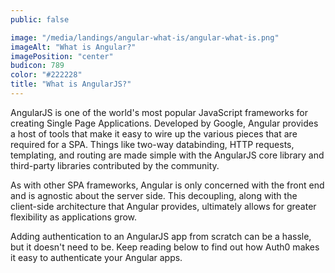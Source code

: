 ```yaml
---
public: false

image: "/media/landings/angular-what-is/angular-what-is.png"
imageAlt: "What is Angular?"
imagePosition: "center"
budicon: 789
color: "#222228"
title: "What is AngularJS?"
---
```


AngularJS is one of the world's most popular JavaScript frameworks for creating Single Page Applications. Developed by Google, Angular provides a host of tools that make it easy to wire up the various pieces that are required for a SPA. Things like two-way databinding, HTTP requests, templating, and routing are made simple with the AngularJS core library and third-party libraries contributed by the community. 

As with other SPA frameworks, Angular is only concerned with the front end and is agnostic about the server side. This decoupling, along with the client-side architecture that Angular provides, ultimately allows for greater flexibility as applications grow.

Adding authentication to an AngularJS app from scratch can be a hassle, but it doesn't need to be. Keep reading below to find out how Auth0 makes it easy to authenticate your Angular apps.